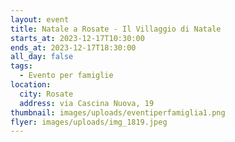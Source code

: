 ```yaml
---
layout: event
title: Natale a Rosate - Il Villaggio di Natale
starts_at: 2023-12-17T10:30:00
ends_at: 2023-12-17T18:30:00
all_day: false
tags:
  - Evento per famiglie
location:
  city: Rosate
  address: via Cascina Nuova, 19
thumbnail: images/uploads/eventiperfamiglia1.png
flyer: images/uploads/img_1819.jpeg
---
```


